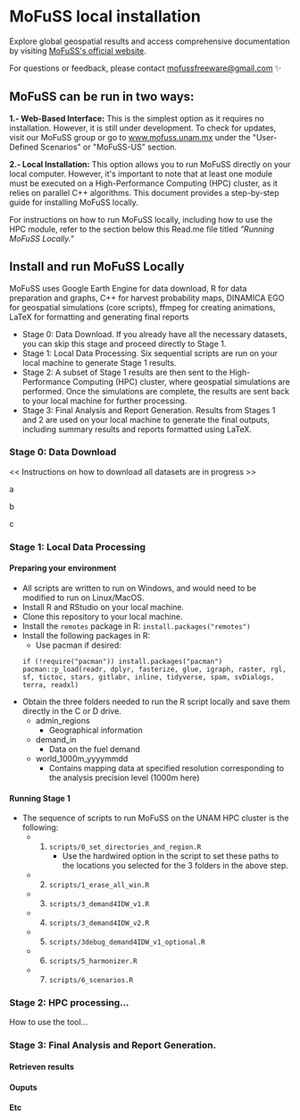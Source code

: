 # MoFuSS local installation

Explore global geospatial results and access comprehensive documentation by visiting [MoFuSS's official website](https://www.mofuss.unam.mx/).

For questions or feedback, please contact mofussfreeware@gmail.com ✨

## MoFuSS can be run in two ways:
**1.- Web-Based Interface:** This is the simplest option as it requires no installation. However, it is still under development. To check for updates, visit our MoFuSS group or go to www.mofuss.unam.mx under the "User-Defined Scenarios" or "MoFuSS-US" section.

**2.- Local Installation:** This option allows you to run MoFuSS directly on your local computer. However, it's important to note that at least one module must be executed on a High-Performance Computing (HPC) cluster, as it relies on parallel C++ algorithms. This document provides a step-by-step guide for installing MoFuSS locally.

For instructions on how to run MoFuSS locally, including how to use the HPC module, refer to the section below this Read.me file titled _"Running MoFuSS Locally."_

## Install and run MoFuSS Locally

MoFuSS uses Google Earth Engine for data download, R for data preparation and graphs, C++ for harvest probability maps, DINAMICA EGO for geospatial simulations (core scripts), ffmpeg for creating animations, LaTeX for formatting and generating final reports

* Stage 0: Data Download. If you already have all the necessary datasets, you can skip this stage and proceed directly to Stage 1.  
* Stage 1: Local Data Processing. Six sequential scripts are run on your local machine to generate Stage 1 results. 
* Stage 2: A subset of Stage 1 results are then sent to the High-Performance Computing (HPC) cluster, where geospatial simulations are performed. Once the simulations are complete, the results are sent back to your local machine for further processing.
* Stage 3: Final Analysis and Report Generation. Results from Stages 1 and 2 are used on your local machine to generate the final outputs, including summary results and reports formatted using LaTeX.

### Stage 0: Data Download
<< Instructions on how to download all datasets are in progress >>

a

b

c


### Stage 1: Local Data Processing
#### Preparing your environment
* All scripts are written to run on Windows, and would need to be modified to run on Linux/MacOS.
* Install R and RStudio on your local machine.
* Clone this repository to your local machine.
* Install the `remotes` package in R: `install.packages("remotes")`
* Install the following packages in R:
    * Use pacman if desired:
    ```
    if (!require("pacman")) install.packages("pacman")
    pacman::p_load(readr, dplyr, fasterize, glue, igraph, raster, rgl, sf, tictoc, stars, gitlabr, inline, tidyverse, spam, svDialogs, terra, readxl)
    ```
* Obtain the three folders needed to run the R script locally and save them directly in the C or D drive.
   * admin_regions
      * Geographical information
    * demand_in
        * Data on the fuel demand
    * world_1000m_yyyymmdd
        * Contains mapping data at specified resolution corresponding to the analysis precision level (1000m here)

#### Running Stage 1

* The sequence of scripts to run MoFuSS on the UNAM HPC cluster is the following:
    * 1. `scripts/0_set_directories_and_region.R`
         * Use the hardwired option in the script to set these paths to the locations you selected for the 3 folders in the above step.
    * 2. `scripts/1_erase_all_win.R`
    * 3. `scripts/3_demand4IDW_v1.R`
    * 4. `scripts/3_demand4IDW_v2.R`
    * 5. `scripts/3debug_demand4IDW_v1_optional.R`
    * 6. `scripts/5_harmonizer.R`
    * 7. `scripts/6_scenarios.R`

### Stage 2: HPC processing...
How to use the tool...



### Stage 3: Final Analysis and Report Generation.

#### Retrieven results

#### Ouputs

#### Etc





